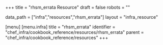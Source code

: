 +++
title = "rhsm_errata Resource"
draft = false
robots = ""

data_path = ["infra","resources","rhsm_errata"]
layout = "infra_resource"


[menu]
  [menu.infra]
    title = "rhsm_errata"
    identifier = "chef_infra/cookbook_reference/resources/rhsm_errata"
    parent = "chef_infra/cookbook_reference/resources"
+++

<!-- The contents of this page are automatically generated from the rhsm_errata.yaml file in the data directory. -->
<!-- To suggest a change, edit the https://github.com/chef/chef/blob/master/lib/chef/resource/rhsm_errata.rb file
      and submit a pull request to the https://github.com/chef/chef repository. -->
